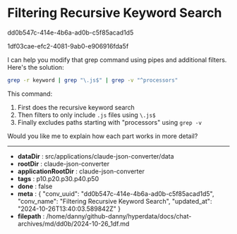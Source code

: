# Filtering Recursive Keyword Search

dd0b547c-414e-4b6a-ad0b-c5f85acad1d5

1df03cae-efc2-4081-9ab0-e906916fda5f

 I can help you modify that grep command using pipes and additional filters. Here's the solution:

```bash
grep -r keyword | grep "\.js$" | grep -v "^processors"
```

This command:
1. First does the recursive keyword search
2. Then filters to only include `.js` files using `\.js$` 
3. Finally excludes paths starting with "processors" using `grep -v`

Would you like me to explain how each part works in more detail?

---

* **dataDir** : src/applications/claude-json-converter/data
* **rootDir** : claude-json-converter
* **applicationRootDir** : claude-json-converter
* **tags** : p10.p20.p30.p40.p50
* **done** : false
* **meta** : {
  "conv_uuid": "dd0b547c-414e-4b6a-ad0b-c5f85acad1d5",
  "conv_name": "Filtering Recursive Keyword Search",
  "updated_at": "2024-10-26T13:40:03.589842Z"
}
* **filepath** : /home/danny/github-danny/hyperdata/docs/chat-archives/md/dd0b/2024-10-26_1df.md
